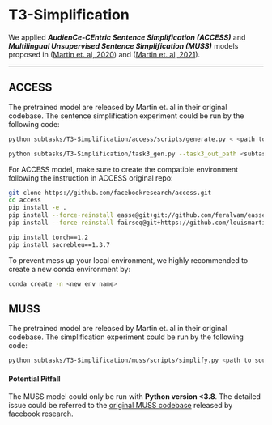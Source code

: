 # T3-Simplification

We applied ***AudienCe-CEntric Sentence Simplification (ACCESS)*** and ***Multilingual Unsupervised Sentence Simplification (MUSS)*** models proposed in ([Martin et. al, 2020](https://aclanthology.org/2020.lrec-1.577/)) and ([Martin et. al, 2021](https://arxiv.org/abs/2005.00352)).

---

## ACCESS

The pretrained model are released by Martin et. al in their original codebase. The sentence simplification experiment could be run by the following code:

```bash
python subtasks/T3-Simplification/access/scripts/generate.py < <path to source sentences> > <subtask3_output>

python subtasks/T3-Simplification/task3_gen.py --task3_out_path <subtask3_output> --output_path <output_path>
```

For ACCESS model, make sure to create the compatible environment following the instruction in ACCESS original repo:

```bash
git clone https://github.com/facebookresearch/access.git
cd access
pip install -e .
pip install --force-reinstall easse@git+git://github.com/feralvam/easse.git@580ec953e4742c3ae806cc85d867c16e9f584505
pip install --force-reinstall fairseq@git+https://github.com/louismartin/fairseq.git@controllable-sentence-simplification

pip install torch==1.2
pip install sacrebleu==1.3.7
```

 To prevent mess up your local environment, we highly recommended to create a new conda environment by:

```bash
conda create -n <new env name>
```

## MUSS

The pretrained model are released by Martin et. al in their original codebase. The simplification experiment could be run by the following code:

```bash
python subtasks/T3-Simplification/muss/scripts/simplify.py <path to source sentences> --model-name muss_en_wikilarge_mined
```

#### Potential Pitfall

The MUSS model could only be run with **Python version <3.8**. The detailed issue could be referred to the [original MUSS codebase](https://github.com/facebookresearch/muss/issues/12) released by facebook research.
